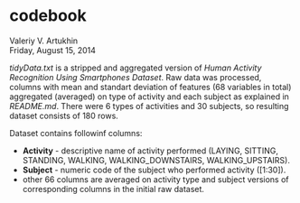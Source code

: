 # codebook
Valeriy V. Artukhin  
Friday, August 15, 2014  

*tidyData.txt* is a stripped and aggregated version of *Human Activity Recognition Using Smartphones Dataset*. Raw data was processed, columns with mean and standart deviation of features (68 variables in total) aggregated (averaged) on type of activity and each subject as explained in *README.md*. There were 6 types of activities and 30 subjects, so resulting dataset consists of 180 rows.

Dataset contains followinf columns:

- **Activity** - descriptive name of activity performed (LAYING, SITTING, STANDING, WALKING, WALKING_DOWNSTAIRS, WALKING_UPSTAIRS).
- **Subject** - numeric code of the subject who performed activity ([1:30]).
- other 66 columns are averaged on activity type and subject versions of corresponding columns in the initial raw dataset.
